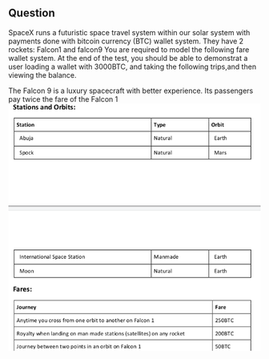 ## Question
SpaceX runs a futuristic space travel system within our solar system with payments done	with bitcoin currency (BTC) wallet system.
They have 2 rockets: Falcon1 and falcon9 
You are required to model the following fare wallet system. At the end of the test, you should be able to demonstrat a user loading a wallet	with 3000BTC, and taking the following trips,and then viewing the balance.

The Falcon 9 is a luxury spacecraft with better experience. Its passengers pay twice the fare of the Falcon 1	
  ![Image of Yaktocat](spaceX.png)